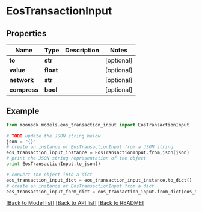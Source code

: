 # EosTransactionInput


## Properties

Name | Type | Description | Notes
------------ | ------------- | ------------- | -------------
**to** | **str** |  | [optional] 
**value** | **float** |  | [optional] 
**network** | **str** |  | [optional] 
**compress** | **bool** |  | [optional] 

## Example

```python
from moonsdk.models.eos_transaction_input import EosTransactionInput

# TODO update the JSON string below
json = "{}"
# create an instance of EosTransactionInput from a JSON string
eos_transaction_input_instance = EosTransactionInput.from_json(json)
# print the JSON string representation of the object
print EosTransactionInput.to_json()

# convert the object into a dict
eos_transaction_input_dict = eos_transaction_input_instance.to_dict()
# create an instance of EosTransactionInput from a dict
eos_transaction_input_form_dict = eos_transaction_input.from_dict(eos_transaction_input_dict)
```
[[Back to Model list]](../README.md#documentation-for-models) [[Back to API list]](../README.md#documentation-for-api-endpoints) [[Back to README]](../README.md)



